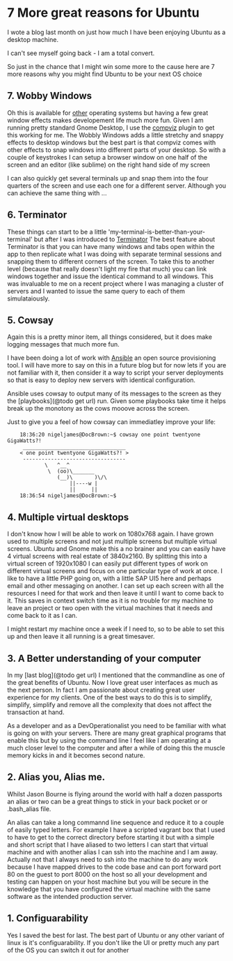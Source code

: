 # 7 More great reasons for Ubuntu

I wote a blog last month on just how much I have been enjoying Ubuntu as a desktop machine.

I can't see myself going back - I am a total convert. 

So just in the chance that I might win some more to the cause here are 7 more reasons why you might find Ubuntu to be your next OS choice

## 7. Wobby Windows 
Oh this is available for [other](https://www.google.com.au/search?q=wobbly+windows+mac) operating systems but having a few great window effects makes developement life much more fun.
Given I am running pretty standard Gnome Desktop, I use the [compviz](http://askubuntu.com/questions/449651/how-do-i-enable-wobbly-windows) plugin to get this working for me.
The Wobbly Windows adds a little stretchy and snappy effects to desktop windows but the best part is that compviz comes with other effects to snap windows into different parts of your desktop. So with a couple of keystrokes I can setup a browser window on one half of the screen and an editor (like sublime) on the right hand side of my screen

I can also quickly get several terminals up and snap them into the four quarters of the screen and use each one for a different server. Although you can achieve the same thing with ...

##  6. Terminator
These things can start to be a little 'my-terminal-is-better-than-your-terminal' but after I was introduced to [Terminator](http://gnometerminator.blogspot.com.au/p/introduction.html)
The best feature about Terminator is that you can have many windows and tabs open within the app to then replicate what I was doing with separate terminal sessions and snapping them to different corners of the screen.
To take this to another level (because that really doesn't light my fire that much) you can link windows together and issue the identical command to all windows. This was invaluable to me on a recent project where I was managing a cluster of servers and I wanted to issue the same query to each of them simulataiously.


## 5. Cowsay 
Again this is a pretty minor item, all things considered, but it does make logging messages that much more fun. 

I have been doing a lot of work with [Ansible](http://ansible.com/) an open source provisioning tool. I will have more to say on this in a future blog but for now lets if you are not familiar with it, then consider it a way to script your server deployments so that is easy to deploy new servers with identical configuration.

Ansible uses cowsay to output many of its messages to the screen as they the [playbooks](@todo get url) run. Given some playbooks take time it helps break up the monotony as the cows mooove across the screen.

Just to give you a feel of how cowsay can immediatley improve your life:

```
	18:36:20 nigeljames@DocBrown:~$ cowsay one point twentyone GigaWatts?!
	 _________________________________
	< one point twentyone GigaWatts?! >
	 ---------------------------------
	        \   ^__^
	         \  (oo)\_______
	            (__)\       )\/\
	                ||----w |	
	                ||     ||
	18:36:54 nigeljames@DocBrown:~$ 

```


## 4. Multiple virtual desktops 
I don't know how I will be able to work on 1080x768 again. I have grown used to multiple screens and not just multiple screens but multiple virtual screens. Ubuntu and Gnome make this a no brainer and you can easily have 4 virtual screens with real estate of 3840x2160. By splitting this into a virtual screen of 1920x1080 I can easily put different types of work on different virtual screens and focus on one particular type of work at once. I like to have a little PHP going on, with a little SAP UI5 here and perhaps email and other messaging on another. 
I can set up each screen with all the resources I need for that work and then leave it until I want to come back to it. This saves in context switch time as it is no trouble for my machine to leave an project or two open with the virtual machines that it needs and come back to it as I can.

I might restart my machine once a week if I need to, so to be able to set this up and then leave it all running is a great timesaver.

## 3. A Better understanding of your computer
In my [last blog](@todo get url) I mentioned that the commandline as one of the great benefits of Ubuntu. Now I love great user interfaces as much as the next person. In fact I am passionate about creating great user experience for my clients. One of the best ways to do this is to simplify, simplify, simplify and remove all the complexity that does not affect the transaction at hand.

As a developer and as a DevOperationalist you need to be familiar with what is going on with your servers. There are many great graphical programs that enable this but by using the command line I feel like I am operating at a much closer level to the computer and after a while of doing this the muscle memory kicks in and it becomes second nature.


## 2. Alias you, Alias me.
Whilst Jason Bourne is flying around the world with half a dozen passports an alias or two can be a great things to stick in your back pocket or or .bash_alias file.

An alias can take a long commannd line sequence and reduce it to a couple of easily typed letters. For example I have a scripted vagrant box that I used to have to get to the correct directory before starting it but with a simple and short script that I have aliased to two letters I can start that virtual machine and with another alias I can ssh into the machine and I am away. Actually not that I always need to ssh into the machine to do any work because I have mapped drives to the code base and can port forward port 80 on the guest to port 8000 on the host so all your development and testing can happen on your host machine but you will be secure in the knowledge that you have configured the virtual machine with the same software as the intended production server.


## 1. Configuarability
Yes I saved the best for last. The best part of Ubuntu or any other variant of linux is it's configuarability. If you don't like the UI or pretty much any part of the OS you can switch it out for another 